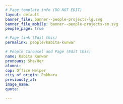 ```yaml
---
# Page template info (DO NOT EDIT)
layout: default
banner_file: banner--people-projects-lg.svg
banner_file_mobile: banner--people-projects-sm.svg
people_page: true

# Page link (Edit this)
permalink: people/kabita-kunwar

# People Carousel and Page (Edit this)
name: Kabita Kunwar
pronouns: She/Her
alumni: 
cop: Office Helper
city_of_origin: Pokhara
previously_at: 
image_name:
quote: 

---
```

